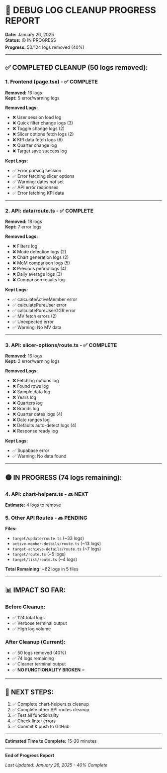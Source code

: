 # 🧹 DEBUG LOG CLEANUP PROGRESS REPORT

**Date:** January 26, 2025  
**Status:** 🟡 IN PROGRESS  
**Progress:** 50/124 logs removed (40%)

---

## ✅ COMPLETED CLEANUP (50 logs removed):

### **1. Frontend (page.tsx) - ✅ COMPLETE**
**Removed:** 16 logs  
**Kept:** 5 error/warning logs  

**Removed Logs:**
- ❌ User session load log
- ❌ Quick filter change logs (3)
- ❌ Toggle change logs (2)
- ❌ Slicer options fetch logs (2)
- ❌ KPI data fetch logs (6)
- ❌ Quarter change log
- ❌ Target save success log

**Kept Logs:**
- ✅ Error parsing session
- ✅ Error fetching slicer options
- ✅ Warning: dates not set
- ✅ API error responses
- ✅ Error fetching KPI data

---

### **2. API: data/route.ts - ✅ COMPLETE**
**Removed:** 18 logs  
**Kept:** 7 error logs  

**Removed Logs:**
- ❌ Filters log
- ❌ Mode detection logs (2)
- ❌ Chart generation logs (2)
- ❌ MoM comparison logs (5)
- ❌ Previous period logs (4)
- ❌ Daily average logs (3)
- ❌ Comparison results log

**Kept Logs:**
- ✅ calculateActiveMember error
- ✅ calculatePureUser error
- ✅ calculatePureUserGGR error
- ✅ MV fetch errors (2)
- ✅ Unexpected error
- ✅ Warning: No MV data

---

### **3. API: slicer-options/route.ts - ✅ COMPLETE**
**Removed:** 16 logs  
**Kept:** 2 error/warning logs  

**Removed Logs:**
- ❌ Fetching options log
- ❌ Found rows log
- ❌ Sample data log
- ❌ Years log
- ❌ Quarters log
- ❌ Brands log
- ❌ Quarter dates logs (4)
- ❌ Date ranges log
- ❌ Defaults auto-detect logs (4)
- ❌ Response ready log

**Kept Logs:**
- ✅ Supabase error
- ✅ Warning: No data found

---

## 🟡 IN PROGRESS (74 logs remaining):

### **4. API: chart-helpers.ts - 🔜 NEXT**
**Estimate:** 4 logs to remove  

### **5. Other API Routes - 🔜 PENDING**
**Files:**
- `target/update/route.ts` (~33 logs)
- `active-member-details/route.ts` (~13 logs)
- `target-achieve-details/route.ts` (~7 logs)
- `target/route.ts` (~5 logs)
- `target/list/route.ts` (~4 logs)

**Total Remaining:** ~62 logs in 5 files

---

## 📊 IMPACT SO FAR:

### **Before Cleanup:**
- ✅ 124 total logs
- ✅ Verbose terminal output
- ✅ High log volume

### **After Cleanup (Current):**
- ✅ 50 logs removed (40%)
- ✅ 74 logs remaining
- ✅ Cleaner terminal output
- ✅ **NO FUNCTIONALITY BROKEN** ⭐

---

## 🎯 NEXT STEPS:

1. ✅ Complete chart-helpers.ts cleanup
2. ✅ Complete other API routes cleanup
3. ✅ Test all functionality
4. ✅ Check linter errors
5. ✅ Commit & push to GitHub

---

**Estimated Time to Complete:** 15-20 minutes

---

**End of Progress Report**

*Last Updated: January 26, 2025 - 40% Complete*

